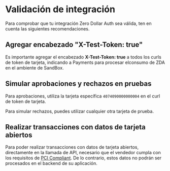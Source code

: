 # Validación de integración

Para comprobar que tu integración Zero Dollar Auth sea válida, ten en cuenta las siguientes recomendaciones.

## Agregar encabezado "X-Test-Token: true"

Es importante agregar el encabezado **X-Test-Token: true** a todos los curls de token de tarjeta, indicando a Payments para procesar elconsumo de ZDA en el ambiente de SandBox. 

## Simular aprobaciones y rechazos en pruebas 

Para aprobaciones, utiliza la tarjeta específica `4074090000000004` en el curl de token de tarjeta. 

Para simular rechazos, puedes utilizar cualquier otra tarjeta de prueba.

## Realizar transacciones con datos de tarjeta abiertos

Para poder realizar transacciones con datos de tarjeta abiertos, directamente en la llamada de API, necesario que el vendedor cumpla con los requisitos de [PCI Compliant](/developers/es/docs/security/pci). De lo contrario, estos datos no podrán ser procesados en el backend de su aplicación.